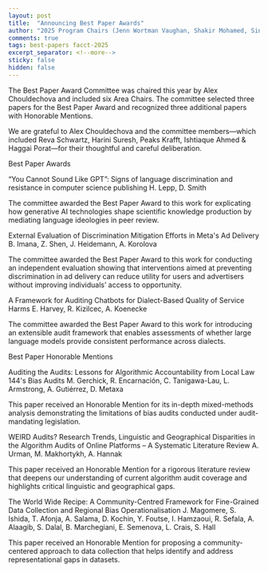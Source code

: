 ```yaml
---
layout: post
title:  "Announcing Best Paper Awards"
author: "2025 Program Chairs (Jenn Wortman Vaughan, Shakir Mohamed, Sina Fazelpour, and Talia B. Gillis)"
comments: true
tags: best-papers facct-2025
excerpt_separator: <!--more-->
sticky: false
hidden: false
---
```


The Best Paper Award Committee was chaired this year by Alex Chouldechova and included six Area Chairs. The committee selected three papers for the Best Paper Award and recognized three additional papers with Honorable Mentions.

We are grateful to Alex Chouldechova and the committee members—which included Reva Schwartz, Harini Suresh, Peaks Krafft, Ishtiaque Ahmed & Haggai Porat—for their thoughtful and careful deliberation.



Best Paper Awards

“You Cannot Sound Like GPT”: Signs of language discrimination and resistance in computer science publishing
H. Lepp, D. Smith

The committee awarded the Best Paper Award to this work for explicating how generative AI technologies shape scientific knowledge production by mediating language ideologies in peer review.

External Evaluation of Discrimination Mitigation Efforts in Meta's Ad Delivery
B. Imana, Z. Shen, J. Heidemann, A. Korolova

The committee awarded the Best Paper Award to this work for conducting an independent evaluation showing that interventions aimed at preventing discrimination in ad delivery can reduce utility for users and advertisers without improving individuals’ access to opportunity.


A Framework for Auditing Chatbots for Dialect-Based Quality of Service Harms
E. Harvey, R. Kizilcec, A. Koenecke

The committee awarded the Best Paper Award to this work for introducing an extensible audit framework that enables assessments of whether large language models provide consistent performance across dialects.


Best Paper Honorable Mentions

Auditing the Audits: Lessons for Algorithmic Accountability from Local Law 144's Bias Audits
M. Gerchick, R. Encarnación, C. Tanigawa-Lau, L. Armstrong, A. Gutiérrez, D. Metaxa

This paper received an Honorable Mention for its in-depth mixed-methods analysis demonstrating the limitations of bias audits conducted under audit-mandating legislation.


WEIRD Audits? Research Trends, Linguistic and Geographical Disparities in the Algorithm Audits of Online Platforms – A Systematic Literature Review
A. Urman, M. Makhortykh, A. Hannak

This paper received an Honorable Mention for a rigorous literature review that deepens our understanding of current algorithm audit coverage and highlights critical linguistic and geographical gaps.


The World Wide Recipe: A Community-Centred Framework for Fine-Grained Data Collection and Regional Bias Operationalisation
J. Magomere, S. Ishida, T. Afonja, A. Salama, D. Kochin, Y. Foutse, I. Hamzaoui, R. Sefala, A. Alaagib, S. Dalal, B. Marchegiani, E. Semenova, L. Crais, S. Hall

This paper received an Honorable Mention for proposing a community-centered approach to data collection that helps identify and address representational gaps in datasets.

